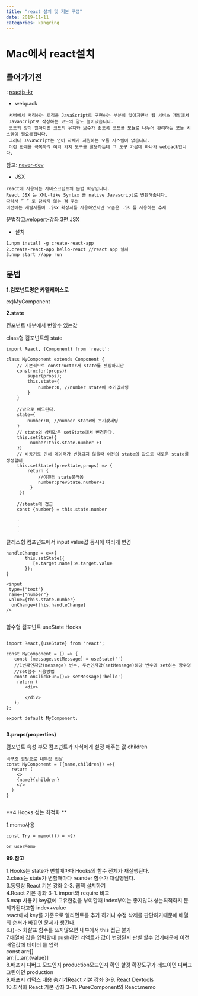 ```yaml
---
title: "react 설치 및 기본 구성"
date: 2019-11-11
categories: kangring
---
```




# Mac에서 react설치 
## 들어가기전
 : [reactjs-kr](https://reactjs-kr.firebaseapp.com/docs/installation.html, "참조")

* webpack
```
 서버에서 처리하는 로직을 JavaScript로 구현하는 부분이 많아지면서 웹 서비스 개발에서
 JavaScript로 작성하는 코드의 양도 늘어났습니다. 
 코드의 양이 많아지면 코드의 유지와 보수가 쉽도록 코드를 모듈로 나누어 관리하는 모듈 시스템이 필요해집니다. 
 그러나 JavaScript는 언어 자체가 지원하는 모듈 시스템이 없습니다. 
 이런 한계를 극복하려 여러 가지 도구를 활용하는데 그 도구 가운데 하나가 webpack입니다.
```
참고: [naver-dev](https://d2.naver.com/helloworld/0239818, "참조")
    
* JSX
```
react에 사용되는 자바스크립트의 문법 확장입니다.
React JSX 는 XML-like Syntax 를 native Javascript로 변환해줍니다.  
따라서 ” ” 로 감싸지 않는 점 주의
이전에는 개발자들이 .jsx 확장자를 사용하였지만 요즘은 .js 를 사용하는 추세
```
문법참고:[velopert-강좌 3편 JSX](https://velopert.com/867)

* 설치 
```
1.npm install -g create-react-app
2.create-react-app hello-react //react app 설치
3.nmp start //app run
```

## 문법
**1.컴포넌트명은 캬멜케이스로**

ex)MyComponent <MyComponent/>

**2.state**

컨포넌트 내부에서 변할수 있는값

class형 컴포넌트의 state
```
import React, {Component} from 'react';

class MyComponent extends Component {
    // 기본적으로 constructor서 state를 셋팅하지만 
    constructor(props){
        super(props);
        this.state={
            number:0, //number state에 초기값세팅
        }
    }
 
    //밖으로 빼도된다.
    state={
        number:0, //number state에 초기값세팅
    }
    // state의 상태값은 setState에서 변경한다.
    this.setState({
         number:this.state.number +1
    })    
    // 비동기로 인해 데이터가 변경되지 않을때 이전의 state의 값으로 새로운 state를 생성할때
    this.setState((prevState,props) => {
        return {
            //이전의 state불러옴
            number:prevState.number+1
         }
     })
    
    //steate에 접근
    const {number} = this.state.number 
    
    .
    .
    .
 ```
 
 
 
 클래스형 컴포넌드에서 input value값 동시에 여러개 변경
 ```
 handleChange = e=>{
        this.setState({
           [e.target.name]:e.target.value
        });
 }
 
 <input
  type={"text"}
  name={"number"}
  value={this.state.number}
   onChange={this.handleChange}
/>
    
 ```
 
 
 함수형 컴포넌트 useState Hooks

 ```

import React,{useState} from 'react';

const MyComponent = () => {
    const [message,setMessage] = useState('')
    //1번째인자값(message) 변수, 두번인자값(setMessage)해당 변수에 set하는 함수명
    //set함수 사용방법
    const onClickFun=()=> setMessage('hello')
     return (
        <div>
            
        </div>
    );
};

export default MyComponent;


```

**3.props(properties)**

컴포넌트 속성 부모 컴포넌트가 자식에게 설정 해주는 값 <MyComponent name='this is props'>children</MyComponent>

```
비구조 할당으로 내부값 전달
const MyConponent = ({name,children}) =>{
  return (
    <>
    {name}{children}
    </>
  )
}


```

**4.Hooks 성는 최적화 **

1.memo사용
```
const Try = memo(()) = >{}

or userMemo
```



**99.참고**

1.Hooks는 state가 변할때마다 Hooks의 함수 전체가 재실행된다. <br>
2.class는 state가 변할때마다 reander 함수가 재실행된다.<br>
3.동영상 React 기본 강좌 2-3. 웹팩 설치하기<br>
4.React 기본 강좌 3-1. import와 require 비교<br>
5.map 사용키 key값에 고유한값을 부여할때 index부여는 좋지않다.성는최적화지 문제가된다고함 index+value<br>
  react에서 key를 기준으로 엘리먼트를 추가 하거나 수정 삭제를 판단하기때문에 배열의 순서가 바뀌면 문제가 생긴다. <br>
6.()=> 화살표 함수를 쓰지않으면 내부에서 this 접근 불가  <br>
7.배열에 값을 입력할때 push하면 리액트가 값이 변경된지 판별 할수 없기때문에 이전배열값에 데이터 를 입력<br>
  const arr:[]<br>
  arr:[...arr,{value}]<br>
8.배포시 디버그 모드인지 production모드인지 확인 할것 확장도구가 레드이면 디버그 그린이면 production<br>
9.배포시 리덕스 내용 숨기기React 기본 강좌 3-9. React Devtools<br>
10.최적화 React 기본 강좌 3-11. PureComponent와 React.memo<br>

